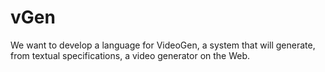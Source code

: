 # vGen
We want to develop a language for VideoGen, a system that will generate, from textual specifications, a video generator on the Web.
